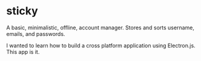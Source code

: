 # sticky
 A basic, minimalistic, offline, account manager. Stores and sorts username, emails, and passwords.

 I wanted to learn how to build a cross platform application using Electron.js. This app is it.